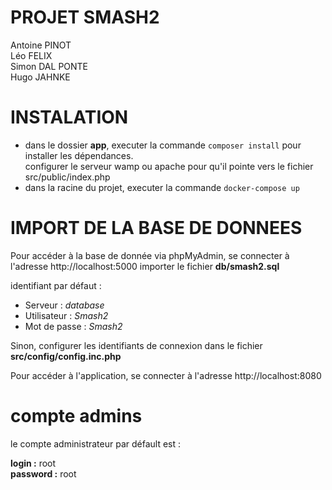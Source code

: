 # PROJET SMASH2

Antoine PINOT  
Léo FELIX  
Simon DAL PONTE  
Hugo JAHNKE  

# INSTALATION
- dans le dossier **app**, executer la commande `composer install` pour installer les dépendances.  
configurer le serveur wamp ou apache pour qu'il pointe vers le fichier src/public/index.php
- dans la racine du projet, executer la commande `docker-compose up`

# IMPORT DE LA BASE DE DONNEES
Pour accéder à la base de donnée via phpMyAdmin, se connecter à l'adresse http://localhost:5000
importer le fichier **db/smash2.sql**

identifiant par défaut : 
 - Serveur : *database*
 - Utilisateur : *Smash2*
 - Mot de passe : *Smash2*

Sinon, configurer les identifiants de connexion dans le fichier **src/config/config.inc.php**

Pour accéder à l'application, se connecter à l'adresse http://localhost:8080

# compte admins
le compte administrateur par défault est :

**login :** root  
**password :** root  
